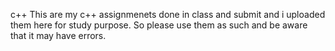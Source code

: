 c++
This are my c++ assignmenets done in class and submit and i uploaded them here for study purpose. So please use them as such and be aware that it may have errors.
